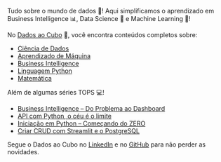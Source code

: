 Tudo sobre o mundo de dados 🎲! Aqui simplificamos o aprendizado em Business Intelligence 📊, Data Science 🧮 e Machine Learning 🤖!

No [Dados ao Cubo](https://dadosaocubo.com/) 🚀, você encontra conteúdos completos sobre:

+ [Ciência de Dados](https://dadosaocubo.com/category/blog/data-science/)
+ [Aprendizado de Máquina](https://dadosaocubo.com/category/blog/machine-learning/)
+ [Business Intelligence](https://dadosaocubo.com/category/blog/business-intelligence/)
+ [Linguagem Python](https://dadosaocubo.com/category/blog/linguagens/python/)
+ [Matemática](https://dadosaocubo.com/category/blog/matematica/)

Além de algumas séries TOPS 💻!

+ [Business Intelligence – Do Problema ao Dashboard](https://dadosaocubo.com/introducao-ao-business-intelligence-do-problema-ao-dashboard/)
+ [API com Python, o céu é o limite](https://dadosaocubo.com/ingestao-de-dados-via-api-com-python/)
+ [Iniciação em Python – Começando do ZERO](https://dadosaocubo.com/linguagem-de-programacao-python-do-zero/)
+ [Criar CRUD com Streamlit e o PostgreSQL](https://dadosaocubo.com/criar-crud-com-streamlit-e-o-postgresql/)

Segue o Dados ao Cubo no [LinkedIn](https://www.linkedin.com/company/dadosaocubo) e no [GitHub](https://github.com/dadosaocubo/) para não perder as novidades.
